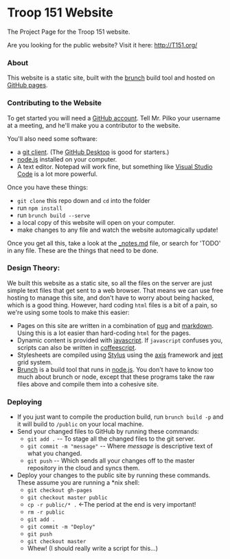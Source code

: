 # Troop 151 Website

The Project Page for the Troop 151 website.

Are you looking for the public website? Visit it here: http://T151.org/

### About

This website is a static site, built with the [brunch](http://brunch.io) build tool and hosted on [GitHub pages](http://cpilko.github.io/Troop151/).

### Contributing to the Website

To get started you will need a [GitHub account](https://github.com/join). Tell Mr. Pilko your username at a meeting, and he'll make you a contributor to the website.

You'll also need some software:
- a [git client](https://git-scm.com/downloadshttps://git-scm.com/downloads). (The [GitHub Desktop](https://desktop.github.com/) is good for starters.)
- [node.js](http://nodejs.org) installed on your computer.
- A text editor. Notepad will work fine, but something like [Visual Studio Code](https://code.visualstudio.com/) is a lot more powerful.

Once you have these things:
- `git clone` this repo down and `cd` into the folder
- run `npm install`
- run `brunch build --serve`
- a local copy of this website will open on your computer.
- make changes to any file and watch the website automagically update!

Once you get all this, take a look at the [_notes.md](./_notes.md) file, or search for 'TODO' in any file. These are the things that need to be done.

### Design Theory:

We built this website as a static site, so all the files on the server are just simple text files that get sent to a web browser. That means we can use free hosting to manage this site, and don't have to worry about being hacked, which is a good thing. However, hard coding `html` files is a bit of a pain, so we're using some tools to make this easier:

- Pages on this site are written in a combination of [pug](http://pugjs.org) and [markdown](https://daringfireball.net/projects/markdown/syntax). Using this is a lot easier than hard-coding `html` for the pages.
- Dynamic content is provided with [javascript](http://eloquentjavascript.net/). If `javascript` confuses you, scripts can also be written in [coffeescript](http://coffeescript.org/).
- Stylesheets are compiled using [Stylus](http://stylus-lang.com/) using the [axis](http://axis.netlify.com/) framework and [jeet](http://jeet.gs/) grid system.  
- [Brunch](http://brunch.io) is a build tool that runs in [node.js](http://nodejs.org). You don't have to know too much about brunch or node, except that these programs take the raw files above and compile them into a cohesive site.

### Deploying

- If you just want to compile the production build, run `brunch build -p` and it will build to `/public` on your local machine.
- Send your changed files to GitHub by running these commands:
    - `git add .` -- To stage all the changed files to the git server.
    - `git commit -m "message"` -- Where *message* is descriptive text of what you changed.
    - `git push` -- Which sends all your changes off to the master repository in the cloud and syncs them.
- Deploy your changes to the public site by running these commands. These assume you are running a *nix shell:
    - `git checkout gh-pages`
    - `git checkout master public`
    - `cp -r public/* .` <-The period at the end is very important!
    - `rm -r public`
    - `git add .`
    - `git commit -m "Deploy"`
    - `git push`
    - `git checkout master`
    - Whew! (I should really write a script for this...)
